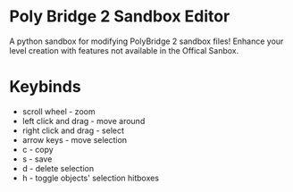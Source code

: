 # Poly Bridge 2 Sandbox Editor
 A python sandbox for modifying PolyBridge 2 sandbox files! Enhance your level creation with features not available in the Offical Sanbox.


# Keybinds
- scroll wheel - zoom
- left click and drag - move around
- right click and drag - select
- arrow keys - move selection
- c - copy
- s - save
- d - delete selection
- h - toggle objects' selection hitboxes
